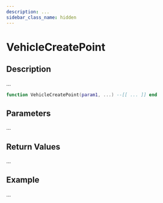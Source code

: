```yaml
---
description: ...
sidebar_class_name: hidden
---
```


# VehicleCreatePoint

## Description

...

```lua
function VehicleCreatePoint(param1, ...) --[[ ... ]] end
```

## Parameters

...

## Return Values

...

## Example

...

